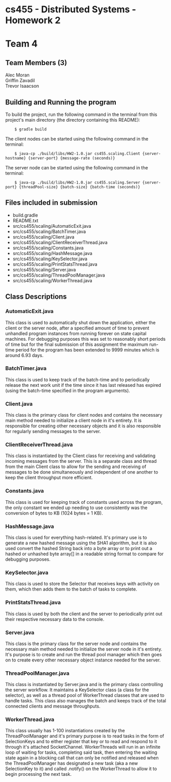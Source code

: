 # cs455 - Distributed Systems - Homework 2

# Team 4
## Team Members (3)
Alec Moran <br>
Griffin Zavadil <br> 
Trevor Isaacson <br>

## Building and Running the program

To build the project, run the following command in the terminal from this project's main directory (the directory containing this README): 
```
    $ gradle build           
```

The client nodes can be started using the following command in the terminal:
```
    $ java-cp ./build/libs/HW2-1.0.jar cs455.scaling.Client {server-hostname} {server-port} {message-rate (seconds)}
```

The server node can be started using the following command in the terminal:
```
    $ java-cp ./build/libs/HW2-1.0.jar cs455.scaling.Server {server-port} {threadPool-size} {batch-size} {batch-time (seconds)}
```

## Files included in submission
- build.gradle <br>
- README.txt <br>
- src/cs455/scaling/AutomaticExit.java <br>
- src/cs455/scaling/BatchTimer.java <br>
- src/cs455/scaling/Client.java <br>
- src/cs455/scaling/ClientReceiverThread.java <br>
- src/cs455/scaling/Constants.java <br>
- src/cs455/scaling/HashMessage.java <br>
- src/cs455/scaling/KeySelector.java <br>
- src/cs455/scaling/PrintStatsThread.java <br>
- src/cs455/scaling/Server.java <br>
- src/cs455/scaling/ThreadPoolManager.java <br>
- src/cs455/scaling/WorkerThread.java <br>


## Class Descriptions

### AutomaticExit.java
This class is used to automatically shut down the application, either the client or the server node, after a specified amount of time to prevent unhandled program instances from running forever on state capital machines. For debugging purposes this was set to reasonably short periods of time but for the final submission of this assignment the maximum run-time period for the program has been extended to 9999 minutes which is around 6.93 days.

### BatchTimer.java
This class is used to keep track of the batch-time and to periodically release the next work unit if the time since it has last released has expired (using the batch-time specified in the program arguments).

### Client.java
This class is the primary class for client nodes and contains the necessary main method needed to initialize a client node in it's entirety. It is responsible for creating other necessary objects and it is also responsible for regularly sending messages to the server.

### ClientReceiverThread.java
This class is instantiated by the Client class for receiving and validating incoming messages from the server. This is a separate class and thread from the main Client class to allow for the sending and receiving of messages to be done simultaneously and independent of one another to keep the client throughput more efficient.

### Constants.java
This class is used for keeping track of constants used across the program, the only constant we ended up needing to use consistently was the conversion of bytes to KB (1024 bytes = 1 KB).

### HashMessage.java
This class is used for everything hash-related. It's primary use is to generate a new hashed message using the SHA1 algorithm, but it is also used convert the hashed String back into a byte array or to print out a hashed or unhashed byte array[] in a readable string format to compare for debugging purposes.

### KeySelector.java
This class is used to store the Selector that receives keys with activity on them, which then adds them to the batch of tasks to complete.

### PrintStatsThread.java
This class is used by both the client and the server to periodically print out their respective necessary data to the console.

### Server.java
This class is the primary class for the server node and contains the necessary main method needed to initialize the server node in it's entirety. It's purpose is to create and run the thread pool manager which then goes on to create every other necessary object instance needed for the server.

### ThreadPoolManager.java
This class is instantiated by Server.java and is the primary class controlling the server workflow. It maintains a KeySelector class (a class for the selector), as well as a thread pool of WorkerThread classes that are used to handle tasks. This class also manages the batch and keeps track of the total connected clients and message throughputs.

### WorkerThread.java
This class usually has 1-100 instantiations created by the ThreadPoolManager and it's primary purpose is to read tasks in the form of SelectionKeys and to either register that key or to read and respond to it through it's attached SocketChannel. WorkerThreads will run in an infinite loop of waiting for tasks, completing said task, then entering the waiting state again in a blocking call that can only be notified and released when the ThreadPoolManager has designated a new task (aka a new SelectionKey to it) and called .notify() on the WorkerThread to allow it to begin processing the next task.